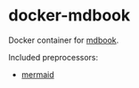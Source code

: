 # docker-mdbook

Docker container for [mdbook](https://github.com/rust-lang-nursery/mdBook).

Included preprocessors:
- [mermaid](https://github.com/badboy/mdbook-mermaid)
